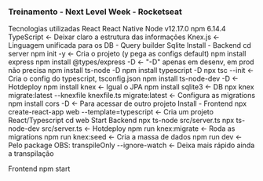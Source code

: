 ### Treinamento - Next Level Week - Rocketseat
Tecnologias utilizadas
React
React Native
Node v12.17.0
npm 6.14.4
TypeScript <- Deixar claro a estrutura das informações
Knex.js <- Linguagem unificada para os DB - Query builder
Sqlite
Install - Backend
cd server
npm init -y <- Cria o projeto (y pega as configs default)
npm install express
npm install @types/express -D <- "-D" apenas em desenv, em prod não precisa
npm install ts-node -D
npm install typescript -D
npx tsc --init <- Cria o config do typescript, tsconfig.json
npm install ts-node-dev -D <- Hotdeploy
npm install knex <- Igual o JPA
npm install sqlite3 <- DB
npx knex migrate:latest --knexfile knexfile.ts migrate:latest <- Configura as migrations
npm install cors -D <- Para acessar de outro projeto
Install - Frontend
npx create-react-app web --template=typescript <- Cria um projeto React/Typescript
cd web
Start
Backend
npx ts-node src/server.ts
npx ts-node-dev src/server.ts <- Hotdeploy
npm run knex:migrate <- Roda as migrations
npm run knex:seed <- Cria a massa de dados
npm run dev <- Pelo package
OBS: transpileOnly --ignore-watch <- Deixa mais rápido ainda a transpilação

Frontend
npm start
